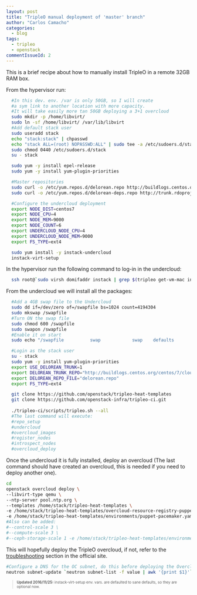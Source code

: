```yaml
---
layout: post
title: "TripleO manual deployment of 'master' branch"
author: "Carlos Camacho"
categories:
  - blog
tags:
  - tripleo
  - openstack
commentIssueId: 2
---
```


This is a brief recipe about how to
manually install TripleO in a remote
32GB RAM box.

From the hypervisor run:

```bash
  #In this dev. env. /var is only 50GB, so I will create
  #a sym link to another location with more capacity.
  #It will take easily more tan 50GB deploying a 3+1 overcloud
  sudo mkdir -p /home/libvirt/
  sudo ln -sf /home/libvirt/ /var/lib/libvirt
  #Add default stack user
  sudo useradd stack
  echo "stack:stack" | chpasswd
  echo "stack ALL=(root) NOPASSWD:ALL" | sudo tee -a /etc/sudoers.d/stack
  sudo chmod 0440 /etc/sudoers.d/stack
  su - stack

  sudo yum -y install epel-release
  sudo yum -y install yum-plugin-priorities

  #Master repositories
  sudo curl -o /etc/yum.repos.d/delorean.repo http://buildlogs.centos.org/centos/7/cloud/x86_64/rdo-trunk-master-tripleo/delorean.repo
  sudo curl -o /etc/yum.repos.d/delorean-deps.repo http://trunk.rdoproject.org/centos7/delorean-deps.repo

  #Configure the undercloud deployment
  export NODE_DIST=centos7
  export NODE_CPU=4
  export NODE_MEM=9000
  export NODE_COUNT=6
  export UNDERCLOUD_NODE_CPU=4
  export UNDERCLOUD_NODE_MEM=9000
  export FS_TYPE=ext4

  sudo yum install -y instack-undercloud
  instack-virt-setup
```

In the hypervisor run the following command to log-in in
the undercloud:

```bash
  ssh root@`sudo virsh domifaddr instack | grep $(tripleo get-vm-mac instack) | awk '{print $4}' | sed 's/\/.*$//'`
```

From the undercloud we will install all the
packages:

```bash
  #Add a 4GB swap file to the Undercloud
  sudo dd if=/dev/zero of=/swapfile bs=1024 count=4194304
  sudo mkswap /swapfile
  #Turn ON the swap file
  sudo chmod 600 /swapfile
  sudo swapon /swapfile
  #Enable it on start
  sudo echo "/swapfile          swap            swap    defaults        0 0" >> /etc/fstab

  #Login as the stack user
  su - stack
  sudo yum -y install yum-plugin-priorities
  export USE_DELOREAN_TRUNK=1
  export DELOREAN_TRUNK_REPO="http://buildlogs.centos.org/centos/7/cloud/x86_64/rdo-trunk-master-tripleo/"
  export DELOREAN_REPO_FILE="delorean.repo"
  export FS_TYPE=ext4

  git clone https://github.com/openstack/tripleo-heat-templates
  git clone https://github.com/openstack-infra/tripleo-ci.git
  
  ./tripleo-ci/scripts/tripleo.sh --all
  #The last command will execute:
  #repo_setup
  #undercloud
  #overcloud_images
  #register_nodes
  #introspect_nodes
  #overcloud_deploy
```

Once the undercloud it is fully installed, deploy an overcloud
(The last command should have created an overcloud, this is
needed if you need to deploy another one).

```bash
cd
openstack overcloud deploy \
--libvirt-type qemu \
--ntp-server pool.ntp.org \
--templates /home/stack/tripleo-heat-templates \
-e /home/stack/tripleo-heat-templates/overcloud-resource-registry-puppet.yaml \
-e /home/stack/tripleo-heat-templates/environments/puppet-pacemaker.yaml
#Also can be added:
#--control-scale 3 \
#--compute-scale 3 \
#--ceph-storage-scale 1 -e /home/stack/tripleo-heat-templates/environments/storage-environment.yaml
```

This will hopefully deploy the TripleO overcloud, if not,
refer to the [troubleshooting](http://tripleo.org/troubleshooting/troubleshooting.html) section in the official
site.

```bash
#Configure a DNS for the OC subnet, do this before deploying the Overcloud
neutron subnet-update `neutron subnet-list -f value | awk '{print $1}'` --dns-nameserver 192.168.122.1
```

<div style="font-size:10px">
  <blockquote>
    <p><strong>Updated 2016/11/25:</strong> instack-virt-setup env. vars. are defaulted to sane defaults, so they are optional now.</p>
  </blockquote>
</div>
